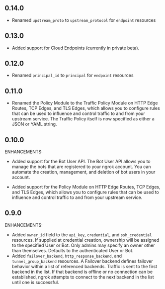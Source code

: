 <!-- Code generated for API Clients. DO NOT EDIT. -->
## 0.14.0
* Renamed `upstream_proto` to `upstream_protocol` for `endpoint` resources

## 0.13.0
* Added support for Cloud Endpoints (currently in private beta).

## 0.12.0
* Renamed `principal_id` to `principal` for `endpoint` resources

## 0.11.0
* Renamed the Policy Module to the Traffic Policy Module on HTTP Edge Routes, TCP Edges, and TLS Edges, which allows you to configure rules that can be used to influence and control traffic to and from your upstream service. The Traffic Policy itself is now specified as either a JSON or YAML string.

## 0.10.0

ENHANCEMENTS:

* Added support for the Bot User API. The Bot User API allows you to manage the bots that are registered to your ngrok account. You can automate the creation, management, and deletion of bot users in your account.

* Added support for the Policy Module on HTTP Edge Routes, TCP Edges, and TLS Edges, which allows you to configure rules that can be used to influence and control traffic to and from your upstream service.

## 0.9.0

ENHANCEMENTS:

* Added `owner_id` field to the `api_key`, `credential`, and `ssh_credential` resources. If supplied at credential creation, ownership will be assigned to the specified User or Bot. Only admins may specify an owner other than themselves. Defaults to the authenticated User or Bot.
* Added `failover_backend`, `http_response_backend`, and `tunnel_group_backend` resources. A Failover backend defines failover behavior within a list of referenced backends. Traffic is sent to the first backend in the list. If that backend is offline or no connection can be established, ngrok attempts to connect to the next backend in the list until one is successful.

